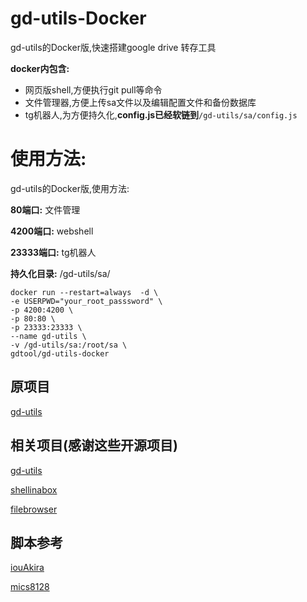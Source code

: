 # gd-utils-Docker
gd-utils的Docker版,快速搭建google drive 转存工具

**docker内包含:**
- 网页版shell,方便执行git pull等命令
- 文件管理器,方便上传sa文件以及编辑配置文件和备份数据库
- tg机器人,为方便持久化,**config.js已经软链到**`/gd-utils/sa/config.js`




# 使用方法:
gd-utils的Docker版,使用方法:

**80端口:** 文件管理

**4200端口:** webshell

**23333端口:** tg机器人

**持久化目录:** /gd-utils/sa/

```
docker run --restart=always  -d \
-e USERPWD="your_root_passsword" \
-p 4200:4200 \
-p 80:80 \
-p 23333:23333 \
--name gd-utils \
-v /gd-utils/sa:/root/sa \
gdtool/gd-utils-docker
```

## 原项目
[gd-utils](https://github.com/iwestlin/gd-utils)

## 相关项目(感谢这些开源项目)

[gd-utils](https://github.com/iwestlin/gd-utils)

[shellinabox](https://github.com/shellinabox/shellinabox)

[filebrowser](https://github.com/filebrowser/filebrowser/)

## 脚本参考

[iouAkira](https://github.com/iouAkira/someDockerfile)

[mics8128](https://github.com/mics8128/gd-utilds-docker)
